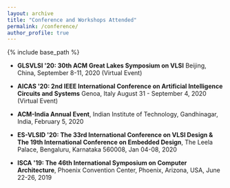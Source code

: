 ```yaml
---
layout: archive
title: "Conference and Workshops Attended"
permalink: /conference/
author_profile: true
---
```


{% include base_path %}
* **GLSVLSI '20: 30th ACM Great Lakes Symposium on VLSI**
Beijing, 
China, 
September 8-11, 2020 (Virtual Event) 

* **AICAS '20: 2nd IEEE International Conference on Artificial Intelligence Circuits and Systems**
Genoa, Italy
August 31 - September 4, 2020 (Virtual Event)

* **ACM-India Annual Event**,
Indian Institute of Technology, Gandhinagar,
India,
February 5, 2020

* **ES-VLSID '20: The 33rd International Conference on VLSI Design & The 19th International Conference on Embedded Design**,
 The Leela Palace, 
 Bengaluru, Karnataka 560008, 
 Jan 04-08, 2020

* **ISCA '19: The 46th International Symposium on Computer Architecture**,
 Phoenix Convention Center, 
 Phoenix, Arizona, USA, 
 June 22-26, 2019
 

